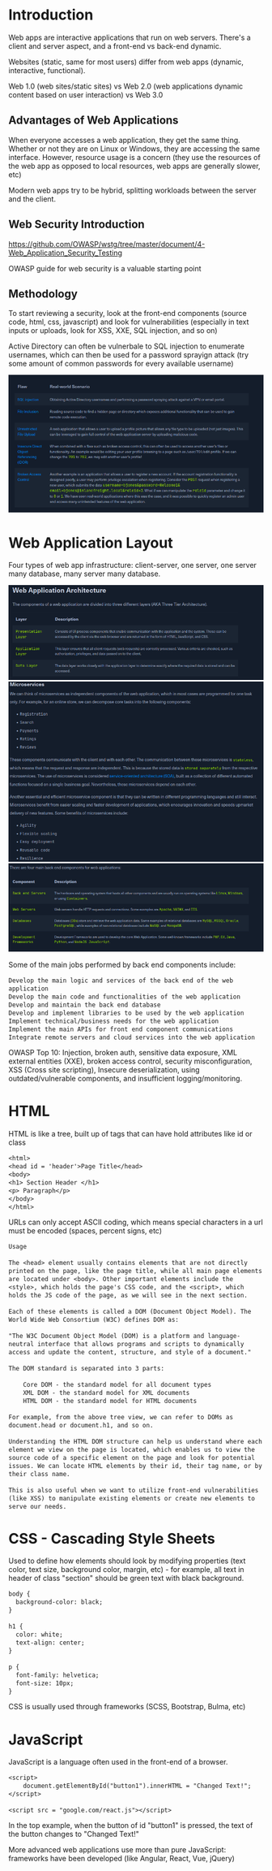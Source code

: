 # Introduction

Web apps are interactive applications that run on web servers. There's a client and server aspect, and a front-end vs back-end dynamic.

Websites (static, same for most users) differ from web apps (dynamic, interactive, functional).

Web 1.0 (web sites/static sites) vs Web 2.0 (web applications dynamic content based on user interaction) vs Web 3.0

## Advantages of Web Applications

When everyone accesses a web application, they get the same thing. Whether or not they are on Linux or Windows, they are accessing the same interface. However, resource usage is a concern (they use the resources of the web app as opposed to local resources, web apps are generally slower, etc)

Modern web apps try to be hybrid, splitting workloads between the server and the client.

## Web Security Introduction

https://github.com/OWASP/wstg/tree/master/document/4-Web_Application_Security_Testing

OWASP guide for web security is a valuable starting point

## Methodology

To start reviewing a security, look at the front-end components (source code, html, css, javascript) and look for vulnerabilities (especially in text inputs or uploads, look for XSS, XXE, SQL injection, and so on)

Active Directory can often be vulnerbale to SQL injection to enumerate usernames, which can then be used for a password sprayign attack (try some amount of common passwords for every available username)

![web-intro-1](intro-to-web-1.png)

# Web Application Layout

Four types of web app infrastructure: client-server, one server, one server many database, many server many database.

![web-intro-2](intro-to-web-2.png)
![web-intro-3](intro-to-web-3.png)
![web-intro-3](intro-to-web-4.png)

Some of the main jobs performed by back end components include:

    Develop the main logic and services of the back end of the web application
    Develop the main code and functionalities of the web application
    Develop and maintain the back end database
    Develop and implement libraries to be used by the web application
    Implement technical/business needs for the web application
    Implement the main APIs for front end component communications
    Integrate remote servers and cloud services into the web application

OWASP Top 10: Injection, broken auth, sensitive data exposure, XML external entities (XXE), broken access control, security misconfiguration, XSS (Cross site scripting), Insecure deserialization, using outdated/vulnerable components, and insufficient logging/monitoring.

# HTML

HTML is like a tree, built up of tags that can have hold attributes like id or class

```
<html>
<head id = 'header'>Page Title</head>
<body>
<h1> Section Header </h1>
<p> Paragraph</p>
</body>
</html>
```

URLs can only accept ASCII coding, which means special characters in a url must be encoded (spaces, percent signs, etc)

```
Usage

The <head> element usually contains elements that are not directly printed on the page, like the page title, while all main page elements are located under <body>. Other important elements include the <style>, which holds the page's CSS code, and the <script>, which holds the JS code of the page, as we will see in the next section.

Each of these elements is called a DOM (Document Object Model). The World Wide Web Consortium (W3C) defines DOM as:

"The W3C Document Object Model (DOM) is a platform and language-neutral interface that allows programs and scripts to dynamically access and update the content, structure, and style of a document."

The DOM standard is separated into 3 parts:

    Core DOM - the standard model for all document types
    XML DOM - the standard model for XML documents
    HTML DOM - the standard model for HTML documents

For example, from the above tree view, we can refer to DOMs as document.head or document.h1, and so on.

Understanding the HTML DOM structure can help us understand where each element we view on the page is located, which enables us to view the source code of a specific element on the page and look for potential issues. We can locate HTML elements by their id, their tag name, or by their class name.

This is also useful when we want to utilize front-end vulnerabilities (like XSS) to manipulate existing elements or create new elements to serve our needs.
```

# CSS - Cascading Style Sheets

Used to define how elements should look by modifying properties (text color, text size, background color, margin, etc) - for example, all text in header of class "section" should be green text with black background.

```
body {
  background-color: black;
}

h1 {
  color: white;
  text-align: center;
}

p {
  font-family: helvetica;
  font-size: 10px;
}
```

CSS is usually used through frameworks (SCSS, Bootstrap, Bulma, etc)

# JavaScript

JavaScript is a language often used in the front-end of a browser.

```
<script>
    document.getElementById("button1").innerHTML = "Changed Text!";
</script>

<script src = "google.com/react.js"></script>
```

In the top example, when the button of id "button1" is pressed, the text of the button changes to "Changed Text!"

More advanced web applications use more than pure JavaScript: frameworks have been developed (like Angular, React, Vue, jQuery)